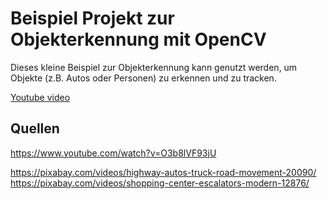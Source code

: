 # Beispiel Projekt zur Objekterkennung mit OpenCV

Dieses kleine Beispiel zur Objekterkennung kann genutzt werden, um Objekte (z.B. Autos oder Personen) zu erkennen und zu tracken.

[Youtube video](https://youtu.be/1ndn4mivmv4)

## Quellen ##
https://www.youtube.com/watch?v=O3b8lVF93jU 

https://pixabay.com/videos/highway-autos-truck-road-movement-20090/
https://pixabay.com/videos/shopping-center-escalators-modern-12876/